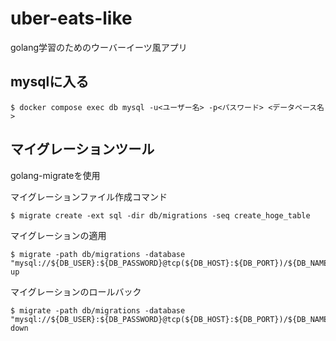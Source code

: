 # uber-eats-like
golang学習のためのウーバーイーツ風アプリ

## mysqlに入る

```
$ docker compose exec db mysql -u<ユーザー名> -p<パスワード> <データベース名>
```

## マイグレーションツール

golang-migrateを使用

マイグレーションファイル作成コマンド

```
$ migrate create -ext sql -dir db/migrations -seq create_hoge_table
```

マイグレーションの適用

```
$ migrate -path db/migrations -database "mysql://${DB_USER}:${DB_PASSWORD}@tcp(${DB_HOST}:${DB_PORT})/${DB_NAME}" up
```

マイグレーションのロールバック

```
$ migrate -path db/migrations -database "mysql://${DB_USER}:${DB_PASSWORD}@tcp(${DB_HOST}:${DB_PORT})/${DB_NAME}" down
```


